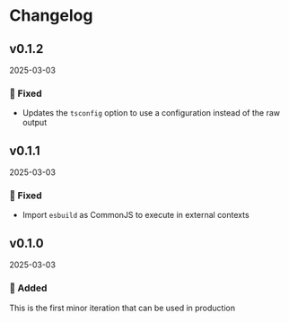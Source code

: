 # Changelog

## v0.1.2

2025-03-03

### 🐛 Fixed

- Updates the `tsconfig` option to use a configuration instead of the raw output

## v0.1.1

2025-03-03

### 🐛 Fixed

- Import `esbuild` as CommonJS to execute in external contexts

## v0.1.0

2025-03-03

### 🚀 Added

This is the first minor iteration that can be used in production
